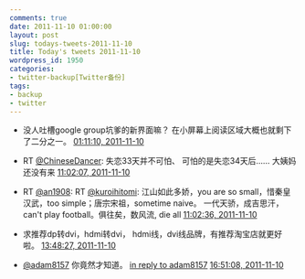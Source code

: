 ```yaml
---
comments: true
date: 2011-11-10 01:00:00
layout: post
slug: todays-tweets-2011-11-10
title: Today's tweets 2011-11-10
wordpress_id: 1950
categories:
- twitter-backup[Twitter备份]
tags:
- backup
- twitter
---
```





  * 没人吐槽google group坑爹的新界面嘛？ 在小屏幕上阅读区域大概也就剩下了二分之一。 [01:11:10, 2011-11-10](http://twitter.com/gfrog/statuses/134317115414024193)





  * RT [@ChineseDancer](http://twitter.com/ChineseDancer): 失恋33天并不可怕、 可怕的是失恋34天后…… 大姨妈还没有来 [11:02:07, 2011-11-10](http://twitter.com/gfrog/statuses/134465832687370240)





  * RT [@an1908](http://twitter.com/an1908): RT [@kuroihitomi](http://twitter.com/kuroihitomi): 江山如此多娇，you are so small，惜秦皇汉武，too simple；唐宗宋祖，sometime naive。 一代天骄，成吉思汗，can't play football。俱往矣，数风流, die all [11:02:36, 2011-11-10](http://twitter.com/gfrog/statuses/134465955622420480)





  * 求推荐dp转dvi，hdmi转dvi， hdmi线，dvi线品牌，有推荐淘宝店就更好啦。 [13:48:27, 2011-11-10](http://twitter.com/gfrog/statuses/134507691652562945)





  * [@adam8157](http://twitter.com/adam8157) 你竟然才知道。 [in reply to adam8157](http://twitter.com/adam8157/statuses/134549988633088000) [16:51:08, 2011-11-10](http://twitter.com/gfrog/statuses/134553665754247168)




